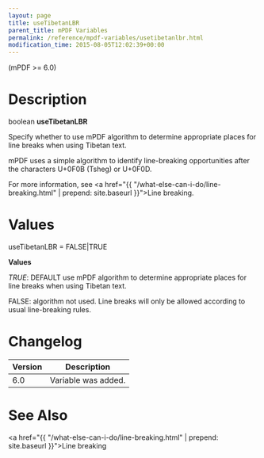 ```yaml
---
layout: page
title: useTibetanLBR
parent_title: mPDF Variables
permalink: /reference/mpdf-variables/usetibetanlbr.html
modification_time: 2015-08-05T12:02:39+00:00
---
```


(mPDF &gt;= 6.0)

# Description

boolean <b>useTibetanLBR</b>

Specify whether to use mPDF algorithm to determine appropriate places for line breaks when using Tibetan text.

mPDF uses a simple algorithm to identify line-breaking opportunities after the characters U+0F0B (Tsheg) or U+0F0D.

For more information, see <a href="{{ "/what-else-can-i-do/line-breaking.html" | prepend: site.baseurl }}">Line breaking</a>.

# Values

<span class="parameter">useTibetanLBR = <span class="smallblock">FALSE</span>|<span class="smallblock">TRUE</span></span>

<b>Values</b>

<i><span class="smallblock">TRUE</span></i>: <span class="smallblock">DEFAULT</span> use mPDF algorithm to determine appropriate places for line breaks when using Tibetan text.

<span class="smallblock">FALSE</span>: algorithm not used. Line breaks will only be allowed according to usual line-breaking rules.

# Changelog

<table class="table"> <thead>
<tr> <th>Version</th><th>Description</th> </tr>
</thead> <tbody>
<tr>
<td>6.0</td>
<td>Variable was added.</td>
</tr>
</tbody> </table>

# See Also

<a href="{{ "/what-else-can-i-do/line-breaking.html" | prepend: site.baseurl }}">Line breaking</a>

